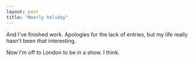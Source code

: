 ```yaml
---
layout: post
title: "Nearly holiday"
---
```

And I've finished work. Apologies for the lack of entries, but my life really
hasn't been *that* interesting.

Now I'm off to London to be in a show. I think.
